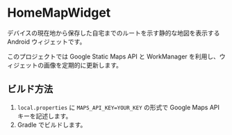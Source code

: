 # HomeMapWidget

デバイスの現在地から保存した自宅までのルートを示す静的な地図を表示する Android ウィジェットです。

このプロジェクトでは Google Static Maps API と WorkManager を利用し、ウィジェットの画像を定期的に更新します。

## ビルド方法
1. `local.properties` に `MAPS_API_KEY=YOUR_KEY` の形式で Google Maps API キーを記述します。
2. Gradle でビルドします。
